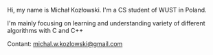Hi, my name is Michał Kozłowski.
I'm a CS student of WUST in Poland.

I'm mainly focusing on learning and understanding variety of different algorithms with C and C++

Contant:
michal.w.kozlowski@gmail.com


<!---
m-w-kozlowski/m-w-kozlowski is a ✨ special ✨ repository because its `README.md` (this file) appears on your GitHub profile.
You can click the Preview link to take a look at your changes.
--->
